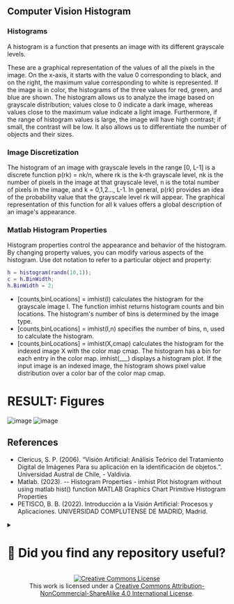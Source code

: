## Computer Vision Histogram

### Histograms
A histogram is a function that presents an image with its different grayscale levels.

These are a graphical representation of the values of all the pixels in the image. On the x-axis, it starts with the value 0 corresponding to black, and on the right, the maximum value corresponding to white is represented. If the image is in color, the histograms of the three values for red, green, and blue are shown. The histogram allows us to analyze the image based on grayscale distribution; values close to 0 indicate a dark image, whereas values close to the maximum value indicate a light image. Furthermore, if the range of histogram values is large, the image will have high contrast; if small, the contrast will be low. It also allows us to differentiate the number of objects and their sizes.

### Image Discretization
The histogram of an image with grayscale levels in the range [0, L-1] is a discrete function p(rk) = nk/n, where rk is the k-th grayscale level, nk is the number of pixels in the image at that grayscale level, n is the total number of pixels in the image, and k = 0,1,2..., L-1. In general, p(rk) provides an idea of the probability value that the grayscale level rk will appear. The graphical representation of this function for all k values offers a global description of an image's appearance.

### Matlab Histogram Properties

Histogram properties control the appearance and behavior of the histogram. By changing property values, you can modify various aspects of the histogram. Use dot notation to refer to a particular object and property:

```matlab
h = histogram(randn(10,1));
c = h.BinWidth;
h.BinWidth = 2;
```

- [counts,binLocations] = imhist(I) calculates the histogram for the grayscale image I. The function imhist returns histogram counts and bin locations. The histogram's number of bins is determined by the image type.
- [counts,binLocations] = imhist(I,n) specifies the number of bins, n, used to calculate the histogram.
- [counts,binLocations] = imhist(X,cmap) calculates the histogram for the indexed image X with the color map cmap. The histogram has a bin for each entry in the color map.
imhist(___) displays a histogram plot. If the input image is an indexed image, the histogram shows pixel value distribution over a color bar of the color map cmap.

# RESULT: Figures

![image](https://github.com/JoseEmmanuelVG/ArtificialVision/assets/89156254/e910b834-26d6-467a-a57a-261363410eb2)
![image](https://github.com/JoseEmmanuelVG/ArtificialVision/assets/89156254/ed5031e3-0b1d-431a-9bc8-ce26c2f8d3c4)





## References
- Clericus, S. P. (2006). “Visión Artificial: Análisis Teórico del Tratamiento Digital de Imágenes Para su aplicación en la identificación de objetos.”. Universidad Austral de Chile, - Valdivia.
- Matlab. (2023).
-- Histogram Properties - imhist
Plot histogram without using matlab hist() function
MATLAB Graphics Chart Primitive Histogram Properties
- PETISCO, B. B. (2022). Introducción a la Visión Artificial: Procesos y Aplicaciones. UNIVERSIDAD COMPLUTENSE DE MADRID, Madrid.



<details>
  <summary> <H1> 🌟 Did you find any repository useful? </H1></summary>
  If any project has been helpful to you, consider giving it a ⭐ star in the repository and follow my GitHub account to stay tuned for future updates! 🚀

  In addition, I am always open to suggestions, recommendations or collaborations. Feel free to [get in touch](https://www.linkedin.com/in/vazquez-galan-jose-emmanuel-664968221) if you have any questions or ideas for improving this project. I'm excited for your feedback and contributions.

  Thank you for your interest and support! 😊
</details>


<p align="center">
<a rel="license" href="http://creativecommons.org/licenses/by-nc-sa/4.0/"><img alt="Creative Commons License" style="border-width:0" src="https://i.creativecommons.org/l/by-nc-sa/4.0/88x31.png" /></a><br />This work is licensed under a <a rel="license" href="http://creativecommons.org/licenses/by-nc-sa/4.0/">Creative Commons Attribution-NonCommercial-ShareAlike 4.0 International License</a>.
</p>

